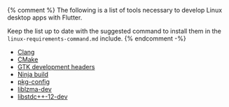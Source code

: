 {% comment %}
  The following is a list of tools necessary
  to develop Linux desktop apps with Flutter.

  Keep the list up to date with the suggested command
  to install them in the `linux-requirements-command.md` include.
{% endcomment -%}

* [Clang][]
* [CMake][]
* [GTK development headers][]
* [Ninja build][]
* [pkg-config][]
* [liblzma-dev][]
* [libstdc++-12-dev][]

[Clang]: https://clang.llvm.org/
[CMake]: https://cmake.org/
[GTK development headers]: https://www.gtk.org/docs/installations/linux#installing-gtk3-from-packages
[Ninja build]: https://ninja-build.org/
[pkg-config]: https://www.freedesktop.org/wiki/Software/pkg-config/
[liblzma-dev]: https://packages.debian.org/sid/liblzma-dev
[libstdc++-12-dev]: https://packages.debian.org/sid/libstdc++-12-dev

